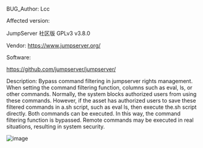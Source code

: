 BUG_Author:
Lcc

Affected version:

JumpServer 社区版 GPLv3
v3.8.0

Vendor:
https://www.jumpserver.org/

Software:

https://github.com/jumpserver/jumpserver/


Description:
    Bypass command filtering in jumpserver rights management. When setting the command filtering function, columns such as eval, ls, or other commands. 
Normally, the system blocks authorized users from using these commands. However, if the asset has authorized users to save these filtered commands in a.sh script, 
such as eval ls, then execute the.sh script directly. Both commands can be executed. In this way, the command filtering function is bypassed. 
Remote commands may be executed in real situations, resulting in system security.

![image](https://github.com/296430468/lcc_test/assets/67642123/d6d4482e-d213-4750-97e1-dee4133b9201)
